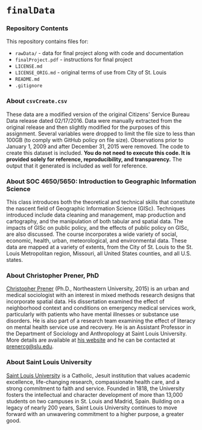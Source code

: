 # `finalData`

### Repository Contents
This repository contains files for:
-   `rawData/` - data for final project along with code and documentation
-   `finalProject.pdf` - instructions for final project
-   `LICENSE.md`
-   `LICENSE_ORIG.md` - original terms of use from City of St. Louis
-   `README.md`
-   `.gitignore`

### About `csvCreate.csv`
These data are a modified version of the original Citizens' Service Bureau Data release dated 02/17/2016. Data were manually extracted from the original release and then slightly modified for the purposes of this assignment. Several variables were dropped to limit the file size to less than 100GB (to comply with GitHub policy on file size). Observations prior to January 1, 2009 and after December 31, 2015 were removed. The code to create this dataset is included. **You do not need to execute this code. It is provided solely for reference, reproducibility, and transparency.** The output that it generated is included as well for reference.

### About SOC 4650/5650: Introduction to Geographic Information Science
This class introduces both the theoretical and technical skills that constitute the nascent field of Geographic Information Science (GISc). Techniques introduced include data cleaning and management, map production and cartography, and the manipulation of both tabular and spatial data. The impacts of GISc on public policy, and the effects of public policy on GISc, are also discussed. The course incorporates a wide variety of social, economic, health, urban, meteorological, and environmental data. These data are mapped at a variety of extents, from the City of St. Louis to the St. Louis Metropolitan region, Missouri, all United States counties, and all U.S. states.

### About Christopher Prener, PhD
[Christopher Prener](http://chrisprener.net) (Ph.D., Northeastern University, 2015) is an urban and medical sociologist with an interest in mixed methods research designs that incorporate spatial data. His dissertation examined the effect of neighborhood context and conditions on emergency medical services work, particularly with patients who have mental illnesses or substance use disorders. He is also part of a research team examining the effect of literacy on mental health service use and recovery. He is an Assistant Professor in the Department of Sociology and Anthropology at Saint Louis University. More details are available at [his website](http://www.chrisprener.net) and he can be contacted at [prenercg@slu.edu](mailto:prenercg@slu.edu).

### About Saint Louis University
[Saint Louis University](http://wwww.slu.edu) is a Catholic, Jesuit institution that values academic excellence, life-changing research, compassionate health care, and a strong commitment to faith and service. Founded in 1818, the University fosters the intellectual and character development of more than 13,000 students on two campuses in St. Louis and Madrid, Spain. Building on a legacy of nearly 200 years, Saint Louis University continues to move forward with an unwavering commitment to a higher purpose, a greater good.
